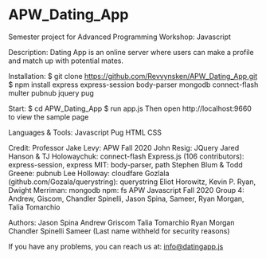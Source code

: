 # APW_Dating_App
Semester project for Advanced Programming Workshop: Javascript

Description:
Dating App is an online server where users can make a profile and match up with potential mates.

Installation:
$ git clone https://github.com/Revvynsken/APW_Dating_App.git
$ npm install express express-session body-parser mongodb connect-flash multer pubnub jquery pug

Start:
$ cd APW_Dating_App
$ run app.js
Then open http://localhost:9660 to view the sample page

Languages & Tools:
Javascript
Pug
HTML
CSS

Credit:
Professor Jake Levy: APW Fall 2020
John Resig: JQuery
Jared Hanson & TJ Holowaychuk: connect-flash
Express.js (106 contributors): express-session, express
MIT: body-parser, path
Stephen Blum & Todd Greene: pubnub
Lee Holloway: cloudfare
Gozlala (github.com/Gozala/querystring): querystring
Eliot Horowitz, Kevin P. Ryan, Dwight Merriman: mongodb
npm: fs
APW Javascript Fall 2020 Group 4: Andrew, Giscom, Chandler Spinelli, Jason Spina, Sameer, Ryan Morgan, Talia Tomarchio


Authors:
Jason Spina
Andrew Griscom
Talia Tomarchio
Ryan Morgan
Chandler Spinelli
Sameer (Last name withheld for security reasons)


If you have any problems, you can reach us at:
info@datingapp.js
